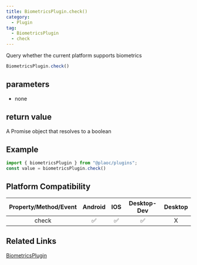 ```yaml
---
title: BiometricsPlugin.check()
category:
  - Plugin
tag:
  - BiometricsPlugin
  - check 
---
```


Query whether the current platform supports biometrics

```js
BiometricsPlugin.check()
```

## parameters

  - none

## return value

  A Promise object that resolves to a boolean

## Example
```js
import { biometricsPlugin } from "@plaoc/plugins";
const value = biometricsPlugin.check()
```


## Platform Compatibility

| Property/Method/Event| Android | IOS | Desktop-Dev | Desktop |
|:--------------------:|:-------:|:---:|:-----------:|:-------:|
| check                | ✅      | ✅  | ✅          | X       |

## Related Links

[BiometricsPlugin](./index.md)


